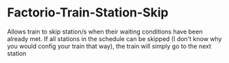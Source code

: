 # Factorio-Train-Station-Skip
Allows train to skip station/s when their waiting conditions have been already met. 
If all stations in the schedule can be skipped (I don't know why you would config your train that way), the train will simply go to the next station

